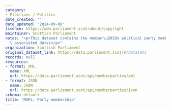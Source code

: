 ```yaml
---
category:
- Elections / Politics
date_created: ''
date_updated: '2024-09-09'
license: https://www.parliament.scot/about/copyright
maintainer: Scottish Parliament
notes: "<p>This dataset contains the member\u2019s political party membership with\
  \ associated dates</p>"
organization: Scottish Parliament
original_dataset_link: https://data.parliament.scot/#/datasets
records: null
resources:
- format: XML
  name: XML
  url: https://data.parliament.scot/api/memberparties/xml
- format: JSON
  name: JSON
  url: https://data.parliament.scot/api/memberparties/json
schema: default
title: 'MSPs: Party membership'
---
```

